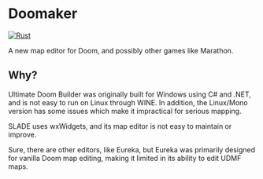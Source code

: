 Doomaker
========

[![Rust](https://github.com/Talon1024/doomaker/actions/workflows/rust.yml/badge.svg)](https://github.com/Talon1024/doomaker/actions/workflows/rust.yml)

A new map editor for Doom, and possibly other games like Marathon.

Why?
----

Ultimate Doom Builder was originally built for Windows using C# and .NET, and is not easy to run on Linux through WINE. In addition, the Linux/Mono version has some issues which make it impractical for serious mapping.

SLADE uses wxWidgets, and its map editor is not easy to maintain or improve.

Sure, there are other editors, like Eureka, but Eureka was primarily designed for vanilla Doom map editing, making it limited in its ability to edit UDMF maps.
